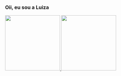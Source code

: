### Oii, eu sou a Luiza

<div>
  <a href="https://github.com/lluizaferreira">
  <img height="180em" src="https://github-readme-stats.vercel.app/api?username=lluizaferreira&show_icons=true&theme=dark&include_all_commits=true&count_private=true"/>
  <img height="180em" src="https://github-readme-stats.vercel.app/api/top-langs/?username=lluizaferreira&layout=compact&langs_count=7&theme=dark"/>
</div>
